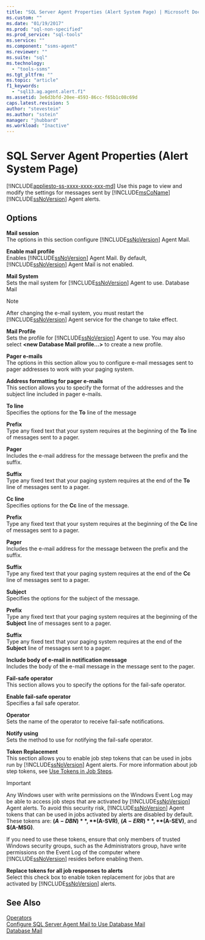 ```yaml
---
title: "SQL Server Agent Properties (Alert System Page) | Microsoft Docs"
ms.custom: ""
ms.date: "01/19/2017"
ms.prod: "sql-non-specified"
ms.prod_service: "sql-tools"
ms.service: ""
ms.component: "ssms-agent"
ms.reviewer: ""
ms.suite: "sql"
ms.technology: 
  - "tools-ssms"
ms.tgt_pltfrm: ""
ms.topic: "article"
f1_keywords: 
  - "sql13.ag.agent.alert.f1"
ms.assetid: 3e6d3bfd-20ee-4593-86cc-f65b1c08c69d
caps.latest.revision: 5
author: "stevestein"
ms.author: "sstein"
manager: "jhubbard"
ms.workload: "Inactive"
---
```

# SQL Server Agent Properties (Alert System Page)
[!INCLUDE[appliesto-ss-xxxx-xxxx-xxx-md](../../includes/appliesto-ss-xxxx-xxxx-xxx-md.md)]
Use this page to view and modify the settings for messages sent by [!INCLUDE[msCoName](../../includes/msconame_md.md)] [!INCLUDE[ssNoVersion](../../includes/ssnoversion_md.md)] Agent alerts.  
  
## Options  
**Mail session**  
The options in this section configure [!INCLUDE[ssNoVersion](../../includes/ssnoversion_md.md)] Agent Mail.  
  
**Enable mail profile**  
Enables [!INCLUDE[ssNoVersion](../../includes/ssnoversion_md.md)] Agent Mail. By default, [!INCLUDE[ssNoVersion](../../includes/ssnoversion_md.md)] Agent Mail is not enabled.  
  
**Mail System**  
Sets the mail system for [!INCLUDE[ssNoVersion](../../includes/ssnoversion_md.md)] Agent to use. Database Mail  
  
> [!NOTE]  
> After changing the e-mail system, you must restart the [!INCLUDE[ssNoVersion](../../includes/ssnoversion_md.md)] Agent service for the change to take effect.  
  
**Mail Profile**  
Sets the profile for [!INCLUDE[ssNoVersion](../../includes/ssnoversion_md.md)] Agent to use. You may also select **\<new Database Mail profile...>** to create a new profile.  
  
**Pager e-mails**  
The options in this section allow you to configure e-mail messages sent to pager addresses to work with your paging system.  
  
**Address formatting for pager e-mails**  
This section allows you to specify the format of the addresses and the subject line included in pager e-mails.  
  
**To line**  
Specifies the options for the **To** line of the message  
  
**Prefix**  
Type any fixed text that your system requires at the beginning of the **To** line of messages sent to a pager.  
  
**Pager**  
Includes the e-mail address for the message between the prefix and the suffix.  
  
**Suffix**  
Type any fixed text that your paging system requires at the end of the **To** line of messages sent to a pager.  
  
**Cc line**  
Specifies options for the **Cc** line of the message.  
  
**Prefix**  
Type any fixed text that your system requires at the beginning of the **Cc** line of messages sent to a pager.  
  
**Pager**  
Includes the e-mail address for the message between the prefix and the suffix.  
  
**Suffix**  
Type any fixed text that your paging system requires at the end of the **Cc** line of messages sent to a pager.  
  
**Subject**  
Specifies the options for the subject of the message.  
  
**Prefix**  
Type any fixed text that your paging system requires at the beginning of the **Subject** line of messages sent to a pager.  
  
**Suffix**  
Type any fixed text that your paging system requires at the end of the **Subject** line of messages sent to a pager.  
  
**Include body of e-mail in notification message**  
Includes the body of the e-mail message in the message sent to the pager.  
  
**Fail-safe operator**  
This section allows you to specify the options for the fail-safe operator.  
  
**Enable fail-safe operator**  
Specifies a fail safe operator.  
  
**Operator**  
Sets the name of the operator to receive fail-safe notifications.  
  
**Notify using**  
Sets the method to use for notifying the fail-safe operator.  
  
**Token Replacement**  
This section allows you to enable job step tokens that can be used in jobs run by [!INCLUDE[ssNoVersion](../../includes/ssnoversion_md.md)] Agent alerts. For more information about job step tokens, see [Use Tokens in Job Steps](../../ssms/agent/use-tokens-in-job-steps.md).  
  
> [!IMPORTANT]  
> Any Windows user with write permissions on the Windows Event Log may be able to access job steps that are activated by [!INCLUDE[ssNoVersion](../../includes/ssnoversion_md.md)] Agent alerts. To avoid this security risk, [!INCLUDE[ssNoVersion](../../includes/ssnoversion_md.md)] Agent tokens that can be used in jobs activated by alerts are disabled by default. These tokens are: **$(A-DBN)**, **$(A-SVR)**, **$(A-ERR)**, **$(A-SEV)**, and **$(A-MSG)**.  
>   
> If you need to use these tokens, ensure that only members of trusted Windows security groups, such as the Administrators group, have write permissions on the Event Log of the computer where [!INCLUDE[ssNoVersion](../../includes/ssnoversion_md.md)] resides before enabling them.  
  
**Replace tokens for all job responses to alerts**  
Select this check box to enable token replacement for jobs that are activated by [!INCLUDE[ssNoVersion](../../includes/ssnoversion_md.md)] alerts.  
  
## See Also  
[Operators](../../ssms/agent/operators.md)  
[Configure SQL Server Agent Mail to Use Database Mail](http://msdn.microsoft.com/en-us/4b8b61bd-4bd1-43cd-b6e5-c6ed2e101dce)  
[Database Mail](http://msdn.microsoft.com/en-us/9e4563dd-4799-4b32-a78a-048ea44a44c1)  
  
